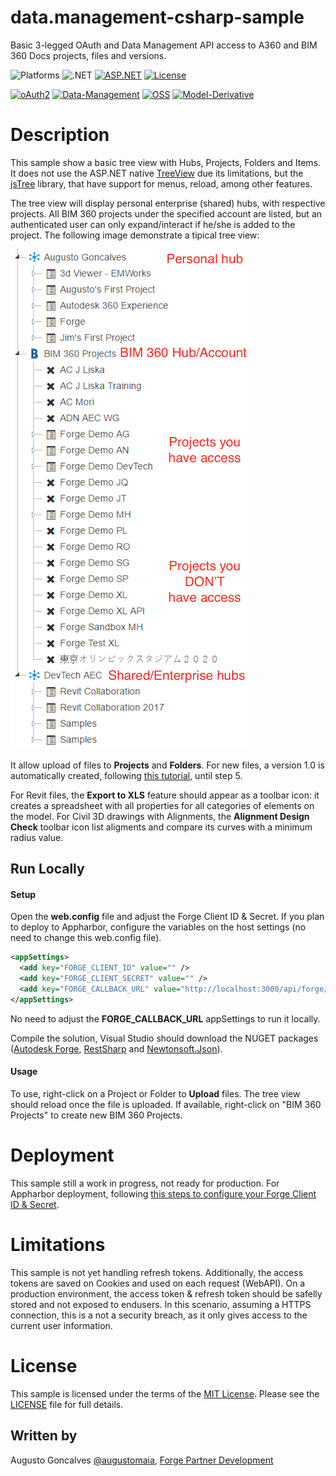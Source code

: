 # data.management-csharp-sample

Basic 3-legged OAuth and Data Management API access to A360 and BIM 360 Docs projects, files and versions. 

![Platforms](https://img.shields.io/badge/platform-Windows-lightgray.svg)
![.NET](https://img.shields.io/badge/.NET-4.5.2-blue.svg)
[![ASP.NET](https://img.shields.io/badge/ASP.NET-4.5.2-blue.svg)](https://asp.net/)
[![License](http://img.shields.io/:license-mit-blue.svg)](http://opensource.org/licenses/MIT)

[![oAuth2](https://img.shields.io/badge/oAuth2-v1-green.svg)](http://developer.autodesk.com/)
[![Data-Management](https://img.shields.io/badge/Data%20Management-v1-green.svg)](http://developer.autodesk.com/)
[![OSS](https://img.shields.io/badge/OSS-v2-green.svg)](http://developer.autodesk.com/)
[![Model-Derivative](https://img.shields.io/badge/Model%20Derivative-v2-green.svg)](http://developer.autodesk.com/)

# Description

This sample show a basic tree view with Hubs, Projects, Folders and Items. It does not use the ASP.NET native [TreeView](https://msdn.microsoft.com/en-us/library/system.web.ui.webcontrols.treeview.aspx) due its limitations, but the [jsTree](https://www.jstree.com/) library, that have support for menus, reload, among other features.

The tree view will display personal enterprise (shared) hubs, with respective projects. All BIM 360 projects under the specified account are listed, but an authenticated user can only expand/interact if he/she is added to the project. The following image demonstrate a tipical tree view:

![](DM_BIM360.png) 

It allow upload of files to **Projects** and **Folders**. For new files, a version 1.0 is automatically created, following [this tutorial](https://developer.autodesk.com/en/docs/data/v2/tutorials/upload-file/), until step 5.

For Revit files, the **Export to XLS** feature should appear as a toolbar icon: it creates a spreadsheet with all properties for all categories of elements on the model. For Civil 3D drawings with Alignments, the **Alignment Design Check** toolbar icon list aligments and compare its curves with a minimum radius value. 

## Run Locally

#### Setup

Open the **web.config** file and adjust the Forge Client ID & Secret. If you plan to deploy to Appharbor, configure the variables on the host settings (no need to change this web.config file).

```xml
<appSettings>
  <add key="FORGE_CLIENT_ID" value="" />
  <add key="FORGE_CLIENT_SECRET" value="" />
  <add key="FORGE_CALLBACK_URL" value="http://localhost:3000/api/forge/callback/oauth" />
</appSettings>
```

No need to adjust the **FORGE\_CALLBACK\_URL** appSettings to run it locally.

Compile the solution, Visual Studio should download the NUGET packages ([Autodesk Forge](https://www.nuget.org/packages/Autodesk.Forge/), [RestSharp](https://www.nuget.org/packages/RestSharp) and [Newtonsoft.Json](https://www.nuget.org/packages/newtonsoft.json/)). 

#### Usage

To use, right-click on a Project or Folder to **Upload** files. The tree view should reload once the file is uploaded. If available, right-click on "BIM 360 Projects" to create new BIM 360 Projects.

# Deployment

This sample still a work in progress, not ready for production. For Appharbor deployment, following [this steps to configure your Forge Client ID & Secret](http://adndevblog.typepad.com/cloud_and_mobile/2017/01/deploying-forge-aspnet-samples-to-appharbor.html).

# Limitations

This sample is not yet handling refresh tokens. Additionally, the access tokens are saved on Cookies and used on each request (WebAPI). On a production environment, the access token & refresh token should be safelly stored and not exposed to endusers. In this scenario, assuming a HTTPS connection, this is a not a security breach, as it only gives access to the current user information.

# License

This sample is licensed under the terms of the [MIT License](http://opensource.org/licenses/MIT).
Please see the [LICENSE](LICENSE) file for full details.

## Written by

Augusto Goncalves [@augustomaia](https://twitter.com/augustomaia), [Forge Partner Development](http://forge.autodesk.com)